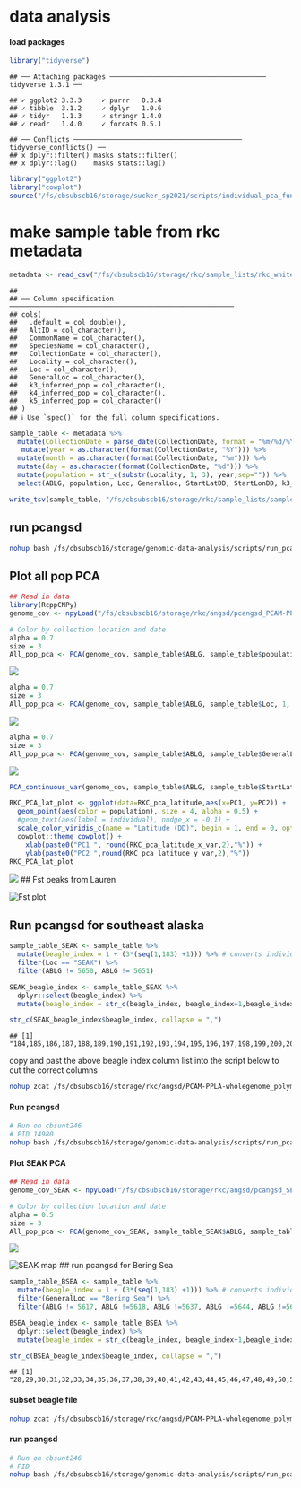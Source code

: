 data analysis
================

#### load packages

``` r
library("tidyverse")
```

    ## ── Attaching packages ─────────────────────────────────────── tidyverse 1.3.1 ──

    ## ✓ ggplot2 3.3.3     ✓ purrr   0.3.4
    ## ✓ tibble  3.1.2     ✓ dplyr   1.0.6
    ## ✓ tidyr   1.1.3     ✓ stringr 1.4.0
    ## ✓ readr   1.4.0     ✓ forcats 0.5.1

    ## ── Conflicts ────────────────────────────────────────── tidyverse_conflicts() ──
    ## x dplyr::filter() masks stats::filter()
    ## x dplyr::lag()    masks stats::lag()

``` r
library("ggplot2")
library("cowplot")
source("/fs/cbsubscb16/storage/sucker_sp2021/scripts/individual_pca_functions_csj.R")
```

# make sample table from rkc metadata

``` r
metadata <- read_csv("/fs/cbsubscb16/storage/rkc/sample_lists/rkc_whitelist_1x_metadata.csv")
```

    ## 
    ## ── Column specification ────────────────────────────────────────────────────────
    ## cols(
    ##   .default = col_double(),
    ##   AltID = col_character(),
    ##   CommonName = col_character(),
    ##   SpeciesName = col_character(),
    ##   CollectionDate = col_character(),
    ##   Locality = col_character(),
    ##   Loc = col_character(),
    ##   GeneralLoc = col_character(),
    ##   k3_inferred_pop = col_character(),
    ##   k4_inferred_pop = col_character(),
    ##   k5_inferred_pop = col_character()
    ## )
    ## ℹ Use `spec()` for the full column specifications.

``` r
sample_table <- metadata %>% 
  mutate(CollectionDate = parse_date(CollectionDate, format = "%m/%d/%Y")) %>% 
   mutate(year = as.character(format(CollectionDate, "%Y"))) %>% 
  mutate(month = as.character(format(CollectionDate, "%m"))) %>% 
  mutate(day = as.character(format(CollectionDate, "%d"))) %>%
  mutate(population = str_c(substr(Locality, 1, 3), year,sep="")) %>% 
  select(ABLG, population, Loc, GeneralLoc, StartLatDD, StartLonDD, k3_inferred_pop, k4_inferred_pop, k5_inferred_pop)

write_tsv(sample_table, "/fs/cbsubscb16/storage/rkc/sample_lists/sample_table.tsv")
```

## run pcangsd

``` bash
nohup bash /fs/cbsubscb16/storage/genomic-data-analysis/scripts/run_pcangsd.sh /fs/cbsubscb16/storage/rkc/ /fs/cbsubscb16/storage/rkc/angsd/PCAM-PPLA-wholegenome_polymorphic.beagle.gz 0.05 pca 1 8 > /fs/cbsubscb16/storage/rkc/nohups/run_pcangsd_pca.nohup &
```

## Plot all pop PCA

``` r
## Read in data
library(RcppCNPy)
genome_cov <- npyLoad("/fs/cbsubscb16/storage/rkc/angsd/pcangsd_PCAM-PPLA-wholegenome_polymorphic.cov.npy")

# Color by collection location and date
alpha = 0.7
size = 3
All_pop_pca <- PCA(genome_cov, sample_table$ABLG, sample_table$population, 1, 2, show.ellipse = F, show.line = F, show.label = F, index_exclude=c(94, 95, 103, 106, 107, 109, 110, 118, 119, 120, 121))
```

![](data_analysis_files/figure-gfm/unnamed-chunk-3-1.png)<!-- -->

``` r
alpha = 0.7
size = 3
All_pop_pca <- PCA(genome_cov, sample_table$ABLG, sample_table$Loc, 1, 2, show.ellipse = F, show.line = F, show.label = F, index_exclude=c(94, 95, 103, 106, 107, 109, 110, 118, 119, 120, 121))
```

![](data_analysis_files/figure-gfm/pca%20by%20locality-1.png)<!-- -->

``` r
alpha = 0.7
size = 3
All_pop_pca <- PCA(genome_cov, sample_table$ABLG, sample_table$GeneralLoc, 1, 2, show.ellipse = F, show.line = F, show.label = F, index_exclude=c(94, 95, 103, 106, 107, 109, 110, 118, 119, 120, 121))
```

![](data_analysis_files/figure-gfm/pca%20by%20region-1.png)<!-- -->

``` r
PCA_continuous_var(genome_cov, sample_table$ABLG, sample_table$StartLatDD, 1, 2, "RKC_pca_latitude", show.ellipse = F, show.line = F, show.label = F)

RKC_PCA_lat_plot <- ggplot(data=RKC_pca_latitude,aes(x=PC1, y=PC2)) +
  geom_point(aes(color = population), size = 4, alpha = 0.5) +
  #geom_text(aes(label = individual), nudge_x = -0.1) +
  scale_color_viridis_c(name = "Latitude (DD)", begin = 1, end = 0, option = "plasma") +
  cowplot::theme_cowplot() +
    xlab(paste0("PC1 ", round(RKC_pca_latitude_x_var,2),"%")) +
    ylab(paste0("PC2 ",round(RKC_pca_latitude_y_var,2),"%"))
RKC_PCA_lat_plot
```

![](data_analysis_files/figure-gfm/PCA%20by%20latitude-1.png)<!-- -->
\## Fst peaks from Lauren

![Fst
plot](/fs/cbsubscb16/storage/rkc/figures/SEAK_23zoom_plot_fst.jpg "Region of elevated Fst on Chr 23")

## Run pcangsd for southeast alaska

``` r
sample_table_SEAK <- sample_table %>% 
  mutate(beagle_index = 1 + (3*(seq(1,183) +1))) %>% # converts individual ids to their index column names in beagle
  filter(Loc == "SEAK") %>% 
  filter(ABLG != 5650, ABLG != 5651)

SEAK_beagle_index <- sample_table_SEAK %>% 
  dplyr::select(beagle_index) %>% 
  mutate(beagle_index = str_c(beagle_index, beagle_index+1,beagle_index+2, sep = ",")) # add subsequent 2 beagle column indices to make three total

str_c(SEAK_beagle_index$beagle_index, collapse = ",")
```

    ## [1] "184,185,186,187,188,189,190,191,192,193,194,195,196,197,198,199,200,201,202,203,204,205,206,207,208,209,210,211,212,213,214,215,216,247,248,249,250,251,252,253,254,255,256,257,258,259,260,261,295,296,297,298,299,300,301,302,303,304,305,306,307,308,309,328,329,330,337,338,339,340,341,342,343,344,345,346,347,348,349,350,351,409,410,411,412,413,414,415,416,417,418,419,420,421,422,423,424,425,426"

copy and past the above beagle index column list into the script below
to cut the correct columns

``` bash
nohup zcat /fs/cbsubscb16/storage/rkc/angsd/PCAM-PPLA-wholegenome_polymorphic.beagle.gz | cut -f 184,185,186,187,188,189,190,191,192,193,194,195,196,197,198,199,200,201,202,203,204,205,206,207,208,209,210,211,212,213,214,215,216,247,248,249,250,251,252,253,254,255,256,257,258,259,260,261,295,296,297,298,299,300,301,302,303,304,305,306,307,308,309,328,329,330,331,332,333,334,335,336,337,338,339,340,341,342,343,344,345,346,347,348,349,350,351,409,410,411,412,413,414,415,416,417,418,419,420,421,422,423,424,425,426 --complement |  gzip > /fs/cbsubscb16/storage/rkc/angsd/SEAK_PCAM-PPLA-wholegenome_polymorphic.beagle.gz &
```

#### Run pcangsd

``` bash
# Run on cbsunt246
# PID 14980
nohup bash /fs/cbsubscb16/storage/genomic-data-analysis/scripts/run_pcangsd.sh /fs/cbsubscb16/storage/rkc/ /fs/cbsubscb16/storage/rkc/angsd/SEAK_PCAM-PPLA-wholegenome_polymorphic.beagle.gz 0.05 pca 1 8 > /fs/cbsubscb16/storage/rkc/nohups/run_pcangsd_pca_SEAK.nohup &
```

#### Plot SEAK PCA

``` r
## Read in data
genome_cov_SEAK <- npyLoad("/fs/cbsubscb16/storage/rkc/angsd/pcangsd_SEAK_PCAM-PPLA-wholegenome_polymorphic.cov.npy")

# Color by collection location and date
alpha = 0.5
size = 3
All_pop_pca <- PCA(genome_cov_SEAK, sample_table_SEAK$ABLG, sample_table_SEAK$population, 1, 2, show.ellipse = F, show.line = F, show.label = F, index_exclude=c(94, 95, 103, 106, 107, 109, 110, 118, 119, 120, 121))
```

![](data_analysis_files/figure-gfm/unnamed-chunk-5-1.png)<!-- -->

![SEAK map](/fs/cbsubscb16/storage/rkc/figures/RKC_SEAK_map.png) \## run
pcangsd for Bering Sea

``` r
sample_table_BSEA <- sample_table %>% 
  mutate(beagle_index = 1 + (3*(seq(1,183) +1))) %>% # converts individual ids to their index column names in beagle
  filter(GeneralLoc == "Bering Sea") %>% 
  filter(ABLG != 5617, ABLG !=5618, ABLG !=5637, ABLG !=5644, ABLG !=5648, ABLG !=5650, ABLG !=5651, ABLG !=5663, ABLG !=5667, ABLG !=5669, ABLG !=5670)

BSEA_beagle_index <- sample_table_BSEA %>% 
  dplyr::select(beagle_index) %>% 
  mutate(beagle_index = str_c(beagle_index, beagle_index+1,beagle_index+2, sep = ",")) # add subsequent 2 beagle column indices to make three total

str_c(BSEA_beagle_index$beagle_index, collapse = ",")
```

    ## [1] "28,29,30,31,32,33,34,35,36,37,38,39,40,41,42,43,44,45,46,47,48,49,50,51,52,53,54,55,56,57,91,92,93,94,95,96,97,98,99,100,101,102,103,104,105,106,107,108,109,110,111,112,113,114,115,116,117,118,119,120,121,122,123,124,125,126,127,128,129,130,131,132,133,134,135,136,137,138,139,140,141,142,143,144,145,146,147,148,149,150,151,152,153,154,155,156,157,158,159,160,161,162,163,164,165,166,167,168,169,170,171,172,173,174,352,353,354,355,356,357,370,371,372,373,374,375,376,377,378,379,380,381,382,383,384,385,386,387,388,389,390,391,392,393,394,395,396,397,398,399,400,401,402,403,404,405,406,407,408,508,509,510,511,512,513,514,515,516,517,518,519,520,521,522,523,524,525,526,527,528,529,530,531,532,533,534,535,536,537,538,539,540,541,542,543,544,545,546,547,548,549,550,551,552,553,554,555"

#### subset beagle file

``` bash
nohup zcat /fs/cbsubscb16/storage/rkc/angsd/PCAM-PPLA-wholegenome_polymorphic.beagle.gz | cut -f 28,29,30,31,32,33,34,35,36,37,38,39,40,41,42,43,44,45,46,47,48,49,50,51,52,53,54,55,56,57,91,92,93,94,95,96,97,98,99,100,101,102,103,104,105,106,107,108,109,110,111,112,113,114,115,116,117,118,119,120,121,122,123,124,125,126,127,128,129,130,131,132,133,134,135,136,137,138,139,140,141,142,143,144,145,146,147,148,149,150,151,152,153,154,155,156,157,158,159,160,161,162,163,164,165,166,167,168,169,170,171,172,173,174,352,353,354,355,356,357,370,371,372,373,374,375,376,377,378,379,380,381,382,383,384,385,386,387,388,389,390,391,392,393,394,395,396,397,398,399,400,401,402,403,404,405,406,407,408,508,509,510,511,512,513,514,515,516,517,518,519,520,521,522,523,524,525,526,527,528,529,530,531,532,533,534,535,536,537,538,539,540,541,542,543,544,545,546,547,548,549,550,551,552,553,554,555 --complement |  gzip > /fs/cbsubscb16/storage/rkc/angsd/BSEA_PCAM-PPLA-wholegenome_polymorphic.beagle.gz &
```

#### run pcangsd

``` bash
# Run on cbsunt246
# PID 
nohup bash /fs/cbsubscb16/storage/genomic-data-analysis/scripts/run_pcangsd.sh /fs/cbsubscb16/storage/rkc/ /fs/cbsubscb16/storage/rkc/angsd/BSEA_PCAM-PPLA-wholegenome_polymorphic.beagle.gz 0.05 pca 1 8 > /fs/cbsubscb16/storage/rkc/nohups/run_pcangsd_pca_BSEA.nohup &
```
